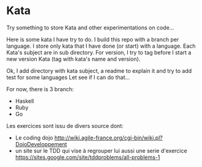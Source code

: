 Kata 
====

Try something to store Kata and other experimentations on code... 

Here is some kata I have try to do. 
I build this repo with a branch per language. 
I store only kata that I have done (or start) with a language. 
Each Kata's subject are in sub directory. 
For version, I try to tag before I start a new version Kata (tag with kata's name and version).

Ok, I add directory with kata subject, a readme to explain it and try to add test for some languages
Let see if I can do that...

For now, there is 3 branch:

* Haskell
* Ruby
* Go


Les exercices sont issu de divers source dont:
* Le coding dojo http://wiki.agile-france.org/cgi-bin/wiki.pl?DojoDeveloppement
* un site sur le TDD qui vise à regrouper lui aussi une serie d'exercice https://sites.google.com/site/tddproblems/all-problems-1
